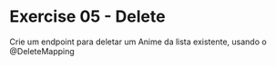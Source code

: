 # Exercise 05 - Delete

Crie um endpoint para deletar um Anime da lista existente, usando o @DeleteMapping